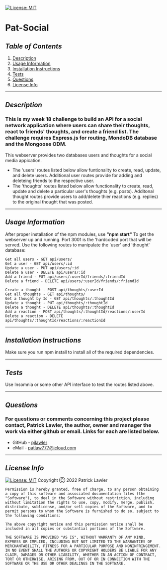 
 [![License: MIT](https://img.shields.io/badge/License-MIT-yellow.svg)](https://opensource.org/licenses/MIT)
 # Pat-Social
 ## *Table of Contents*
1. [Description](#description)
2. [Usage Information](#usage-information)
3. [Installation Instructions](#installation-instructions)
4. [Tests](#tests)
5. [Questions](#questions)
6. [License Info](#license-info)

 _ _ _
 ## *Description*
 ### This is my week 18 challenge to build an API for a social network application where users can share their thoughts, react to friends' thoughts, and create a friend list. The challenge requires Express.js for routing, MondoDB database and the Mongoose ODM. 

This webserver provides two databases users and thoughts for a social media appication.  

- The 'users' routes listed below allow funtionality to create, read, update, and delete users.  Additional user routes provide for adding and deleteing friends to the respective user.  
- The 'thoughts' routes listed below allow functionality to create, read, update and delete a particular user's thoughts (e.g. posts). Additonal thought routes provide users to add/delete thier reactions (e.g. replies) to the original thought that was posted.
 _ _ _
 ## *Usage Information*
  After proper installation of the npm modules, use **"npm start"** To get the webserver up and running.  Port 3001 is the 'hardcoded port that will be served.  Use the following routes to manipulate the 'user' and 'thought' database:
  ```Create a user - POST api/users/
  Get all users - GET api/users/
  Get a user - GET api/users/:id
  Update a user - PUT api/users/:id
  Delete a user - DELETE api/users/:id
  Add a friend - PUT api/users/:userId/friends/:friendId
  Delete a friend - DELETE api/users/:userId/friends/:friendId

  Create a thought - POST api/thoughts/:userId
  Get all thoughts - GET api/thoughts/
  Get a thought by Id - GET api/thoughts/:thoughtId
  Update a thought - PUT api/thoughts/:thoughtId
  Delete a thought - DELETE api/thoughts/:thoughtId
  Add a reaction - POST api/thoughts/:thoughtId/reactions/:userId
  Delete a reaction - DELETE api/thoughts/:thoughtId/reactions/:reactionId
  ```
  - - -
 ## *Installation Instructions*
  Make sure you run npm install to install all of the required dependencies.
  - - -
 ## *Tests*
  Use Insomnia or some other API interface to test the routes listed above.
  - - -
 
 ## *Questions*
 ###   For questions or comments concerning this project please contact, Patrick Lawler, the author, owner and manager the work via either github or email. Links for each are listed below.
 - GitHub - [pjlawler](https://github.com/pjlawler) 
 - eMail - patlaw777@icloud.com
 _ _ _
 ## *License Info*
  [![License: MIT](https://img.shields.io/badge/License-MIT-yellow.svg)](https://opensource.org/licenses/MIT)  Copyright Ⓒ 2022 Patrick Lawler
      
    Permission is hereby granted, free of charge, to any person obtaining a copy of this software and associated documentation files (the "Software"), to deal in the Software without restriction, including without limitation the rights to use, copy, modify, merge, publish, distribute, sublicense, and/or sell copies of the Software, and to permit persons to whom the Software is furnished to do so, subject to the following conditions:
    
    The above copyright notice and this permission notice shall be included in all copies or substantial portions of the Software.
    
    THE SOFTWARE IS PROVIDED "AS IS", WITHOUT WARRANTY OF ANY KIND, EXPRESS OR IMPLIED, INCLUDING BUT NOT LIMITED TO THE WARRANTIES OF MERCHANTABILITY, FITNESS FOR A PARTICULAR PURPOSE AND NONINFRINGEMENT. IN NO EVENT SHALL THE AUTHORS OR COPYRIGHT HOLDERS BE LIABLE FOR ANY CLAIM, DAMAGES OR OTHER LIABILITY, WHETHER IN AN ACTION OF CONTRACT, TORT OR OTHERWISE, ARISING FROM, OUT OF OR IN CONNECTION WITH THE SOFTWARE OR THE USE OR OTHER DEALINGS IN THE SOFTWARE.